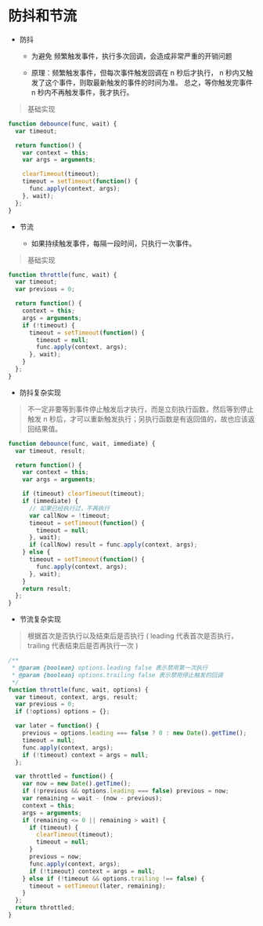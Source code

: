# 防抖和节流

- 防抖

  - 为避免 频繁触发事件，执行多次回调，会造成非常严重的开销问题

  - 原理：频繁触发事件，但每次事件触发回调在 n 秒后才执行， n 秒内又触发了这个事件，则取最新触发的事件的时间为准。
    总之，等你触发完事件 n 秒内不再触发事件，我才执行。

> 基础实现

```js
function debounce(func, wait) {
  var timeout;

  return function() {
    var context = this;
    var args = arguments;

    clearTimeout(timeout);
    timeout = setTimeout(function() {
      func.apply(context, args);
    }, wait);
  };
}
```

- 节流

  - 如果持续触发事件，每隔一段时间，只执行一次事件。

> 基础实现

```js
function throttle(func, wait) {
  var timeout;
  var previous = 0;

  return function() {
    context = this;
    args = arguments;
    if (!timeout) {
      timeout = setTimeout(function() {
        timeout = null;
        func.apply(context, args);
      }, wait);
    }
  };
}
```

- 防抖复杂实现

> 不一定非要等到事件停止触发后才执行，而是立刻执行函数，然后等到停止触发 n 秒后，才可以重新触发执行；另执行函数是有返回值的，故也应该返回结果值。

```js
function debounce(func, wait, immediate) {
  var timeout, result;

  return function() {
    var context = this;
    var args = arguments;

    if (timeout) clearTimeout(timeout);
    if (immediate) {
      // 如果已经执行过，不再执行
      var callNow = !timeout;
      timeout = setTimeout(function() {
        timeout = null;
      }, wait);
      if (callNow) result = func.apply(context, args);
    } else {
      timeout = setTimeout(function() {
        func.apply(context, args);
      }, wait);
    }
    return result;
  };
}
```

- 节流复杂实现

> 根据首次是否执行以及结束后是否执行 ( leading 代表首次是否执行，trailing 代表结束后是否再执行一次 )

```js
/**
 * @param {boolean} options.leading false 表示禁用第一次执行
 * @param {boolean} options.trailing false 表示禁用停止触发的回调
 */
function throttle(func, wait, options) {
  var timeout, context, args, result;
  var previous = 0;
  if (!options) options = {};

  var later = function() {
    previous = options.leading === false ? 0 : new Date().getTime();
    timeout = null;
    func.apply(context, args);
    if (!timeout) context = args = null;
  };

  var throttled = function() {
    var now = new Date().getTime();
    if (!previous && options.leading === false) previous = now;
    var remaining = wait - (now - previous);
    context = this;
    args = arguments;
    if (remaining <= 0 || remaining > wait) {
      if (timeout) {
        clearTimeout(timeout);
        timeout = null;
      }
      previous = now;
      func.apply(context, args);
      if (!timeout) context = args = null;
    } else if (!timeout && options.trailing !== false) {
      timeout = setTimeout(later, remaining);
    }
  };
  return throttled;
}
```
